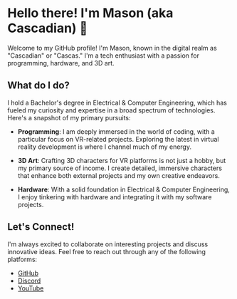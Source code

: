 # Hello there! I'm Mason (aka Cascadian) 👋

Welcome to my GitHub profile! I'm Mason, known in the digital realm as "Cascadian" or "Cascas." I'm a tech enthusiast with a passion for programming, hardware, and 3D art.

## What do I do?

I hold a Bachelor's degree in Electrical & Computer Engineering, which has fueled my curiosity and expertise in a broad spectrum of technologies. Here's a snapshot of my primary pursuits:

- **Programming**: I am deeply immersed in the world of coding, with a particular focus on VR-related projects. Exploring the latest in virtual reality development is where I channel much of my energy.
  
- **3D Art**: Crafting 3D characters for VR platforms is not just a hobby, but my primary source of income. I create detailed, immersive characters that enhance both external projects and my own creative endeavors.

- **Hardware**: With a solid foundation in Electrical & Computer Engineering, I enjoy tinkering with hardware and integrating it with my software projects.

## Let's Connect!

I'm always excited to collaborate on interesting projects and discuss innovative ideas. Feel free to reach out through any of the following platforms:

- [GitHub](https://github.com/CascadianVR)
- [Discord](https://discord.gg/rdvP9eC)
- [YouTube](https://www.youtube.com/c/Cascadian)
